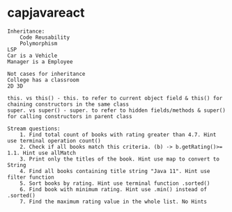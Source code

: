 # capjavareact
    Inheritance: 
        Code Reusability
        Polymorphism
    LSP    
    Car is a Vehicle
    Manager is a Employee
    
    Not cases for inheritance
    College has a classroom
    2D 3D

    this. vs this() - this. to refer to current object field & this() for chaining constructors in the same class
    super. vs super() - super. to refer to hidden fields/methods & super() for calling constructors in parent class

    Stream questions:
        1. Find total count of books with rating greater than 4.7. Hint use terminal operation count()
        2. Check if all books match this criteria. (b) -> b.getRating()>= 1.1. Hint use allMatch
        3. Print only the titles of the book. Hint use map to convert to String
        4. Find all books containing title string "Java 11". Hint use filter function 
        5. Sort books by rating. Hint use terminal function .sorted()
        6. Find book with minimum rating. Hint use .min() instead of .sorted()
        7. Find the maximum rating value in the whole list. No Hints
